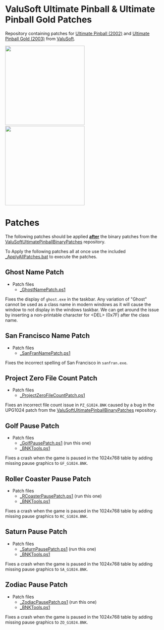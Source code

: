 # ValuSoft Ultimate Pinball & Ultimate Pinball Gold Patches

Repository containing patches for [Ultimate Pinball (2002)](https://www.mobygames.com/game/45793/ultimate-pinball) and [Ultimate Pinball Gold (2003)](http://pc.gamespy.com/pc/ultimate-pinball-gold/) from [ValuSoft](https://www.mobygames.com/company/1828/valusoft-inc/).

<img src="https://github.com/snaphat/ValuSoftUltimatePinball/assets/5836001/c98be146-e893-4772-ae35-50518f513947" width="256" /> &emsp;
<img src="https://github.com/snaphat/ValuSoftUltimatePinball/assets/5836001/630dca07-f206-4372-b488-b940026f6063" width="256" />

# Patches

The following patches should be applied  <ins>**after**</ins> the binary patches from the [ValuSoftUltimatePinballBinaryPatches](https://github.com/snaphat/ValuSoftUltimatePinballBinaryPatches) repository.

To Apply the following patches all at once use the included [_ApplyAllPatches.bat](https://raw.githubusercontent.com/snaphat/ValuSoftUltimatePinballPatches/main/_ApplyAllPatches.bat) to execute the patches.

## Ghost Name Patch
- Patch files
  - [_GhostNamePatch.ps1](https://raw.githubusercontent.com/snaphat/ValuSoftUltimatePinballPatches/main/_GhostNamePatch.ps1)

Fixes the display of `ghost.exe` in the taskbar. Any variation of "Ghost" cannot be used as a class name in modern windows as it will cause the window to not display in the windows taskbar. We can get around the issue by inserting a non-printable character for \<DEL\> (0x7F) after the class name.

## San Francisco Name Patch
- Patch files
  - [_SanFranNamePatch.ps1](https://raw.githubusercontent.com/snaphat/ValuSoftUltimatePinballPatches/main/_SanFranNamePatch.ps1)

Fixes the incorrect spelling of San Francisco in `sanfran.exe`.

## Project Zero File Count Patch
- Patch files
  - [_ProjectZeroFileCountPatch.ps1](https://raw.githubusercontent.com/snaphat/ValuSoftUltimatePinballPatches/main/_ProjectZeroFileCountPatch)

Fixes an incorrect file count issue in `PZ_G1024.BNK` caused by a bug in the UPG1024 patch from the [ValuSoftUltimatePinballBinaryPatches](https://github.com/snaphat/ValuSoftUltimatePinballBinaryPatches) repository.

## Golf Pause Patch
- Patch files
  - [_GolfPausePatch.ps1](https://raw.githubusercontent.com/snaphat/ValuSoftUltimatePinballPatches/main/_GolfPausePatch.ps1) (run this one)
  - [_BNKTools.ps1](https://raw.githubusercontent.com/snaphat/ValuSoftUltimatePinballPatches/main/_BNKTools.ps1)

Fixes a crash when the game is paused in the 1024x768 table by adding missing pause graphics to `GF_G1024.BNK`.

## Roller Coaster Pause Patch
- Patch files
  - [_RCoasterPausePatch.ps1](https://raw.githubusercontent.com/snaphat/ValuSoftUltimatePinballPatches/main/_RCoasterPausePatch.ps1) (run this one)
  - [_BNKTools.ps1](https://raw.githubusercontent.com/snaphat/ValuSoftUltimatePinballPatches/main/_BNKTools.ps1)

Fixes a crash when the game is paused in the 1024x768 table by adding missing pause graphics to `RC_G1024.BNK`.

## Saturn Pause Patch
- Patch files
  - [_SaturnPausePatch.ps1](https://raw.githubusercontent.com/snaphat/ValuSoftUltimatePinballPatches/main/_SaturnPausePatch.ps1) (run this one)
  - [_BNKTools.ps1](https://raw.githubusercontent.com/snaphat/ValuSoftUltimatePinballPatches/main/_BNKTools.ps1)

Fixes a crash when the game is paused in the 1024x768 table by adding missing pause graphics to `SA_G1024.BNK`.

## Zodiac Pause Patch
- Patch files
  - [_ZodiacPausePatch.ps1](https://raw.githubusercontent.com/snaphat/ValuSoftUltimatePinballPatches/main/_ZodiacPausePatch.ps1) (run this one)
  - [_BNKTools.ps1](https://raw.githubusercontent.com/snaphat/ValuSoftUltimatePinballPatches/main/_BNKTools.ps1)

Fixes a crash when the game is paused in the 1024x768 table by adding missing pause graphics to `ZO_G1024.BNK`.
